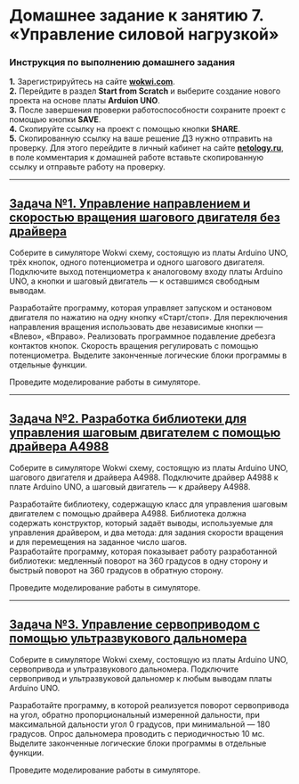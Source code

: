 # Домашнее задание к занятию 7. «‎Управление силовой нагрузкой»
### Инструкция по выполнению домашнего задания
**1.** Зарегистрируйтесь на сайте **[wokwi.com](https://wokwi.com/)**.<br>
**2.** Перейдите в раздел **Start from Scratch** и выберите создание нового проекта на основе платы **Arduion UNO**.<br>
**3.** После завершения проверки работоспособности сохраните проект с помощью кнопки **SAVE**.<br>
**4.** Скопируйте ссылку на проект с помощью кнопки **SHARE**.<br>
**5.** Скопированную ссылку на ваше решение ДЗ нужно отправить на проверку. Для этого перейдите в личный кабинет на сайте **[netology.ru](https://netology.ru/)**, в поле комментария к домашней работе вставьте скопированную ссылку и отправьте работу на проверку.

------------

## [Задача №1. Управление направлением и скоростью вращения шагового двигателя без драйвера](WO_Driver_stepper)

Соберите в симуляторе Wokwi схему, состоящую из платы Arduino UNO, трёх кнопок, одного потенциометра и одного шагового двигателя. Подключите выход потенциометра к аналоговому входу платы Arduino UNO, а кнопки и шаговый двигатель — к оставшимся свободным выводам.<br>

Разработайте программу, которая управляет запуском и остановом двигателя по нажатию на одну кнопку «Старт/стоп». Для переключения направления вращения использовать две независимые кнопки — «Влево», «Вправо». Реализовать программное подавление дребезга контактов кнопок. Скорость вращения регулировать с помощью потенциометра. Выделите законченные логические блоки программы в отдельные функции.<br>

Проведите моделирование работы в симуляторе.<br>

------------

## [Задача №2. Разработка библиотеки для управления шаговым двигателем с помощью драйвера A4988](A4988)

Соберите в симуляторе Wokwi схему, состоящую из платы Arduino UNO, шагового двигателя и драйвера А4988. Подключите драйвер А4988 к плате Arduino UNO, а шаговый двигатель — к драйверу А4988.<br>

Разработайте библиотеку, содержащую класс для управления шаговым двигателем с помощью драйвера А4988. Библиотека должна содержать конструктор, который задаёт выводы, используемые для управления драйвером, и два метода: для задания скорости вращения и для перемещения на заданное число шагов.<br>
Разработайте программу, которая показывает работу разработанной библиотеки: медленный поворот на 360 градусов в одну сторону и быстрый поворот на 360 градусов в обратную сторону.<br>

Проведите моделирование работы в симуляторе.<br>

------------

## [Задача №3. Управление сервоприводом с помощью ультразвукового дальномера](Servo_Ultrasonic)

Соберите в симуляторе Wokwi схему, состоящую из платы Arduino UNO, сервопривода и ультразвукового дальномера. Подключите сервопривод и ультразвуковой дальномер к любым выводам платы Arduino UNO.<br>

Разработайте программу, в которой реализуется поворот сервопривода на угол, обратно пропорциональный измеренной дальности, при максимальной дальности угол 0 градусов, при минимальной — 180 градусов. Опрос дальномера проводить с периодичностью 10 мс. Выделите законченные логические блоки программы в отдельные функции.<br>

Проведите моделирование работы в симуляторе.<br>
